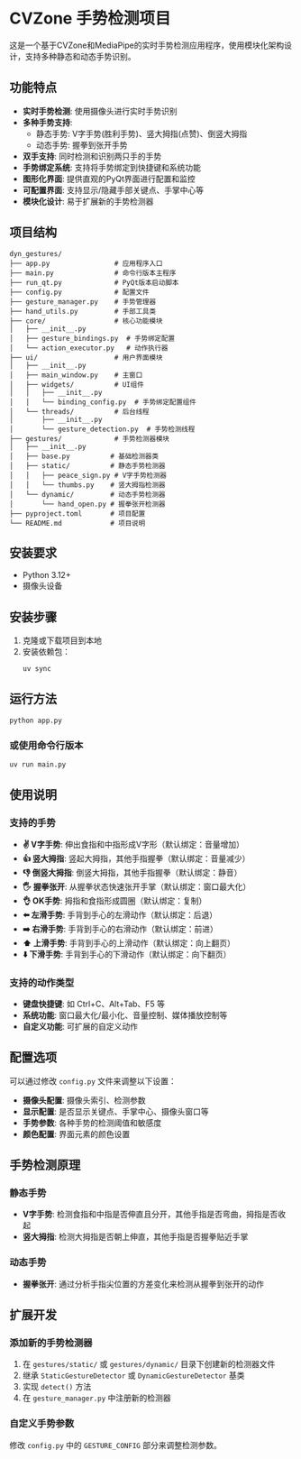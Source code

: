 # CVZone 手势检测项目

这是一个基于CVZone和MediaPipe的实时手势检测应用程序，使用模块化架构设计，支持多种静态和动态手势识别。

## 功能特点

- **实时手势检测**: 使用摄像头进行实时手势识别
- **多种手势支持**: 
  - 静态手势: V字手势(胜利手势)、竖大拇指(点赞)、倒竖大拇指
  - 动态手势: 握拳到张开手势
- **双手支持**: 同时检测和识别两只手的手势
- **手势绑定系统**: 支持将手势绑定到快捷键和系统功能
- **图形化界面**: 提供直观的PyQt界面进行配置和监控
- **可配置界面**: 支持显示/隐藏手部关键点、手掌中心等
- **模块化设计**: 易于扩展新的手势检测器

## 项目结构

```
dyn_gestures/
├── app.py                # 应用程序入口
├── main.py               # 命令行版本主程序
├── run_qt.py             # PyQt版本启动脚本
├── config.py             # 配置文件
├── gesture_manager.py    # 手势管理器
├── hand_utils.py         # 手部工具类
├── core/                 # 核心功能模块
│   ├── __init__.py
│   ├── gesture_bindings.py  # 手势绑定配置
│   └── action_executor.py   # 动作执行器
├── ui/                   # 用户界面模块
│   ├── __init__.py
│   ├── main_window.py    # 主窗口
│   ├── widgets/          # UI组件
│   │   ├── __init__.py
│   │   └── binding_config.py  # 手势绑定配置组件
│   └── threads/          # 后台线程
│       ├── __init__.py
│       └── gesture_detection.py  # 手势检测线程
├── gestures/             # 手势检测器模块
│   ├── __init__.py
│   ├── base.py          # 基础检测器类
│   ├── static/          # 静态手势检测器
│   │   ├── peace_sign.py # V字手势检测器
│   │   └── thumbs.py    # 竖大拇指检测器
│   └── dynamic/         # 动态手势检测器
│       └── hand_open.py # 握拳张开检测器
├── pyproject.toml       # 项目配置
└── README.md            # 项目说明
```

## 安装要求

- Python 3.12+
- 摄像头设备

## 安装步骤

1. 克隆或下载项目到本地
2. 安装依赖包：
   ```bash
   uv sync
   ```

## 运行方法

```bash
python app.py
```

### 或使用命令行版本
```bash
uv run main.py
```

## 使用说明

### 支持的手势
- **✌️ V字手势**: 伸出食指和中指形成V字形（默认绑定：音量增加）
- **👍 竖大拇指**: 竖起大拇指，其他手指握拳（默认绑定：音量减少）
- **👎 倒竖大拇指**: 倒竖大拇指，其他手指握拳（默认绑定：静音）
- **🖐️ 握拳张开**: 从握拳状态快速张开手掌（默认绑定：窗口最大化）
- **👌 OK手势**: 拇指和食指形成圆圈（默认绑定：复制）
- **⬅️ 左滑手势**: 手背到手心的左滑动作（默认绑定：后退）
- **➡️ 右滑手势**: 手背到手心的右滑动作（默认绑定：前进）
- **⬆️ 上滑手势**: 手背到手心的上滑动作（默认绑定：向上翻页）
- **⬇️ 下滑手势**: 手背到手心的下滑动作（默认绑定：向下翻页）

### 支持的动作类型
- **键盘快捷键**: 如 Ctrl+C、Alt+Tab、F5 等
- **系统功能**: 窗口最大化/最小化、音量控制、媒体播放控制等
- **自定义功能**: 可扩展的自定义动作

## 配置选项

可以通过修改 `config.py` 文件来调整以下设置：

- **摄像头配置**: 摄像头索引、检测参数
- **显示配置**: 是否显示关键点、手掌中心、摄像头窗口等
- **手势参数**: 各种手势的检测阈值和敏感度
- **颜色配置**: 界面元素的颜色设置

## 手势检测原理

### 静态手势
- **V字手势**: 检测食指和中指是否伸直且分开，其他手指是否弯曲，拇指是否收起
- **竖大拇指**: 检测大拇指是否朝上伸直，其他手指是否握拳贴近手掌

### 动态手势
- **握拳张开**: 通过分析手指尖位置的方差变化来检测从握拳到张开的动作

## 扩展开发

### 添加新的手势检测器

1. 在 `gestures/static/` 或 `gestures/dynamic/` 目录下创建新的检测器文件
2. 继承 `StaticGestureDetector` 或 `DynamicGestureDetector` 基类
3. 实现 `detect()` 方法
4. 在 `gesture_manager.py` 中注册新的检测器

### 自定义手势参数

修改 `config.py` 中的 `GESTURE_CONFIG` 部分来调整检测参数。
